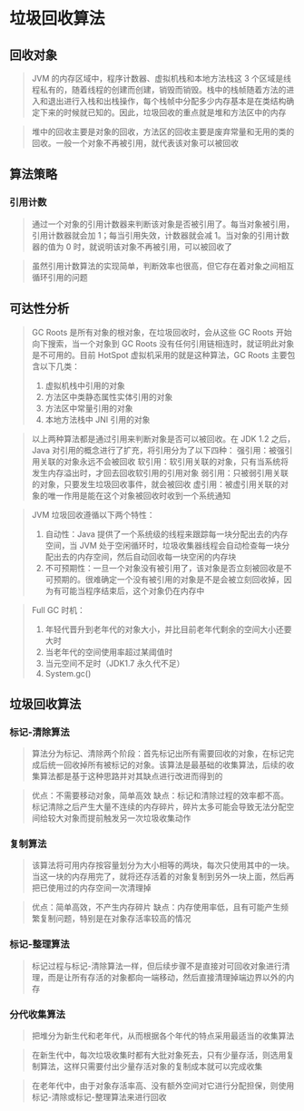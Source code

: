 # 垃圾回收算法

## 回收对象
> JVM 的内存区域中，程序计数器、虚拟机栈和本地方法栈这 3 个区域是线程私有的，随着线程的创建而创建，销毁而销毁。栈中的栈帧随着方法的进入和退出进行入栈和出栈操作，每个栈帧中分配多少内存基本是在类结构确定下来的时候就已知的。因此，垃圾回收的重点就是堆和方法区中的内存

> 堆中的回收主要是对象的回收，方法区的回收主要是废弃常量和无用的类的回收。一般一个对象不再被引用，就代表该对象可以被回收

## 算法策略
### 引用计数
> 通过一个对象的引用计数器来判断该对象是否被引用了。每当对象被引用，引用计数器就会加 1；每当引用失效，计数器就会减 1。当对象的引用计数器的值为 0 时，就说明该对象不再被引用，可以被回收了

> 虽然引用计数算法的实现简单，判断效率也很高，但它存在着对象之间相互循环引用的问题

## 可达性分析
> GC Roots 是所有对象的根对象，在垃圾回收时，会从这些 GC Roots 开始向下搜索，当一个对象到 GC Roots 没有任何引用链相连时，就证明此对象是不可用的。目前 HotSpot 虚拟机采用的就是这种算法，GC Roots 主要包含以下几类：
> 1. 虚拟机栈中引用的对象
> 2. 方法区中类静态属性实体引用的对象
> 3. 方法区中常量引用的对象
> 4. 本地方法栈中 JNI 引用的对象

> 以上两种算法都是通过引用来判断对象是否可以被回收。在 JDK 1.2 之后，Java 对引用的概念进行了扩充，将引用分为了以下四种：
> 强引用：被强引用关联的对象永远不会被回收
> 软引用：软引用关联的对象，只有当系统将发生内存溢出时，才回去回收软引用的引用对象
> 弱引用：只被弱引用关联的对象，只要发生垃圾回收事件，就会被回收
> 虚引用：被虚引用关联的对象的唯一作用是能在这个对象被回收时收到一个系统通知

> JVM 垃圾回收遵循以下两个特性：
> 1. 自动性：Java 提供了一个系统级的线程来跟踪每一块分配出去的内存空间，当 JVM 处于空闲循环时，垃圾收集器线程会自动检查每一块分配出去的内存空间，然后自动回收每一块空闲的内存块
> 2. 不可预期性：一旦一个对象没有被引用了，该对象是否立刻被回收是不可预期的。很难确定一个没有被引用的对象是不是会被立刻回收掉，因为有可能当程序结束后，这个对象仍在内存中

> Full GC 时机：
> 1. 年轻代晋升到老年代的对象大小，并比目前老年代剩余的空间大小还要大时
> 2. 当老年代的空间使用率超过某阈值时
> 3. 当元空间不足时（JDK1.7 永久代不足）
> 4. System.gc()

## 垃圾回收算法
### 标记-清除算法
> 算法分为标记、清除两个阶段：首先标记出所有需要回收的对象，在标记完成后统一回收掉所有被标记的对象。该算法是最基础的收集算法，后续的收集算法都是基于这种思路并对其缺点进行改进而得到的

> 优点：不需要移动对象，简单高效
> 缺点：标记和清除过程的效率都不高。标记清除之后产生大量不连续的内存碎片，碎片太多可能会导致无法分配空间给较大对象而提前触发另一次垃圾收集动作

### 复制算法
> 该算法将可用内存按容量划分为大小相等的两块，每次只使用其中的一块。当这一块的内存用完了，就将还存活着的对象复制到另外一块上面，然后再把已使用过的内存空间一次清理掉

> 优点：简单高效，不产生内存碎片
> 缺点：内存使用率低，且有可能产生频繁复制问题，特别是在对象存活率较高的情况

### 标记-整理算法
> 标记过程与标记-清除算法一样，但后续步骤不是直接对可回收对象进行清理，而是让所有存活的对象都向一端移动，然后直接清理掉端边界以外的内存

### 分代收集算法
> 把堆分为新生代和老年代，从而根据各个年代的特点采用最适当的收集算法

> 在新生代中，每次垃圾收集时都有大批对象死去，只有少量存活，则选用复制算法，这样只需要付出少量存活对象的复制成本就可以完成收集

> 在老年代中，由于对象存活率高、没有额外空间对它进行分配担保，则使用标记-清除或标记-整理算法来进行回收